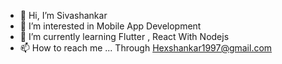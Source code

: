 - 👋 Hi, I’m Sivashankar
- 👀 I’m interested in Mobile App Development
- 🌱 I’m currently learning Flutter , React With Nodejs
- 📫 How to reach me ... Through Hexshankar1997@gmail.com

<!---
sivashankar97/sivashankar97 is a ✨ special ✨ repository because its `README.md` (this file) appears on your GitHub profile.
You can click the Preview link to take a look at your changes.
--->
